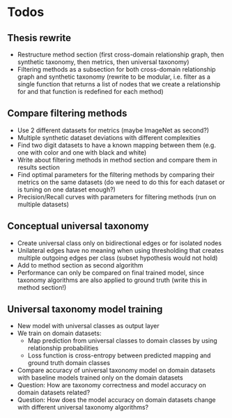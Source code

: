 # Todos

## Thesis rewrite

- Restructure method section (first cross-domain relationship graph, then synthetic taxonomy, then metrics, then universal taxonomy)
- Filtering methods as a subsection for both cross-domain relationship graph and synthetic taxonomy (rewrite to be modular, i.e. filter as a single function that returns a list of nodes that we create a relationship for and that function is redefined for each method)

## Compare filtering methods

- Use 2 different datasets for metrics (maybe ImageNet as second?)
- Multiple synthetic dataset deviations with different complexities
- Find two digit datasets to have a known mapping between them (e.g. one with color and one with black and white)
- Write about filtering methods in method section and compare them in results section
- Find optimal parameters for the filtering methods by comparing their metrics on the same datasets (do we need to do this for each dataset or is tuning on one dataset enough?)
- Precision/Recall curves with parameters for filtering methods (run on multiple datasets)

## Conceptual universal taxonomy

- Create universal class only on bidirectional edges or for isolated nodes
- Unilateral edges have no meaning when using thresholding that creates multiple outgoing edges per class (subset hypothesis would not hold)
- Add to method section as second algorithm
- Performance can only be compared on final trained model, since taxonomy algorithms are also applied to ground truth (write this in method section!)

## Universal taxonomy model training

- New model with universal classes as output layer
- We train on domain datasets:
  - Map prediction from universal classes to domain classes by using relationship probabilities
  - Loss function is cross-entropy between predicted mapping and ground truth domain classes
- Compare accuracy of universal taxonomy model on domain datasets with baseline models trained only on the domain datasets
- Question: How are taxonomy correctness and model accuracy on domain datasets related?
- Question: How does the model accuracy on domain datasets change with different universal taxonomy algorithms?
